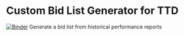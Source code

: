 # Custom Bid List Generator for TTD
[![Binder](https://mybinder.org/badge_logo.svg)](https://mybinder.org/v2/gh/bryan-ahc/bid-list-generator/master)
Generate a bid list from historical performance reports
